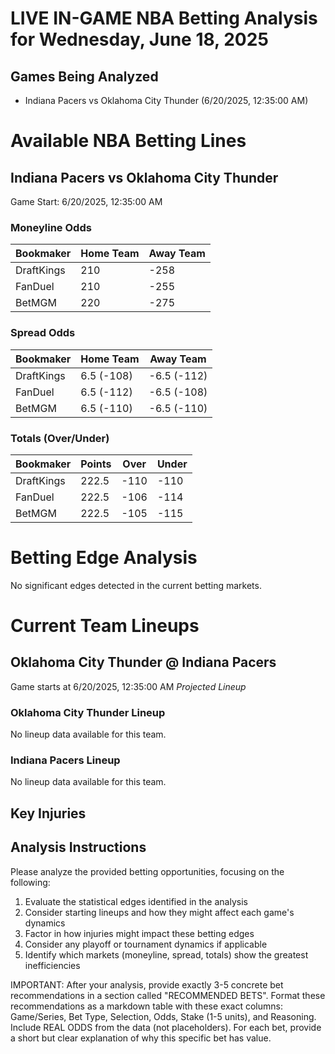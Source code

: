 # LIVE IN-GAME NBA Betting Analysis for Wednesday, June 18, 2025

## Games Being Analyzed

- Indiana Pacers vs Oklahoma City Thunder (6/20/2025, 12:35:00 AM)

# Available NBA Betting Lines

## Indiana Pacers vs Oklahoma City Thunder
Game Start: 6/20/2025, 12:35:00 AM

### Moneyline Odds
| Bookmaker | Home Team | Away Team |
|-----------|-----------|----------|
| DraftKings | 210 | -258 |
| FanDuel | 210 | -255 |
| BetMGM | 220 | -275 |

### Spread Odds
| Bookmaker | Home Team | Away Team |
|-----------|-----------|----------|
| DraftKings | 6.5 (-108) | -6.5 (-112) |
| FanDuel | 6.5 (-112) | -6.5 (-108) |
| BetMGM | 6.5 (-110) | -6.5 (-110) |

### Totals (Over/Under)
| Bookmaker | Points | Over | Under |
|-----------|--------|------|-------|
| DraftKings | 222.5 | -110 | -110 |
| FanDuel | 222.5 | -106 | -114 |
| BetMGM | 222.5 | -105 | -115 |


# Betting Edge Analysis

No significant edges detected in the current betting markets.

# Current Team Lineups

## Oklahoma City Thunder @ Indiana Pacers
Game starts at 6/20/2025, 12:35:00 AM
*Projected Lineup*

### Oklahoma City Thunder Lineup
No lineup data available for this team.

### Indiana Pacers Lineup
No lineup data available for this team.



## Key Injuries


## Analysis Instructions

Please analyze the provided betting opportunities, focusing on the following:

1. Evaluate the statistical edges identified in the analysis
2. Consider starting lineups and how they might affect each game's dynamics
3. Factor in how injuries might impact these betting edges
4. Consider any playoff or tournament dynamics if applicable
5. Identify which markets (moneyline, spread, totals) show the greatest inefficiencies

IMPORTANT: After your analysis, provide exactly 3-5 concrete bet recommendations in a section called "RECOMMENDED BETS". Format these recommendations as a markdown table with these exact columns: Game/Series, Bet Type, Selection, Odds, Stake (1-5 units), and Reasoning. Include REAL ODDS from the data (not placeholders). For each bet, provide a short but clear explanation of why this specific bet has value.